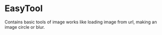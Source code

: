 # EasyTool
Contains basic tools of image works like loading image from url, making an image circle or blur.
